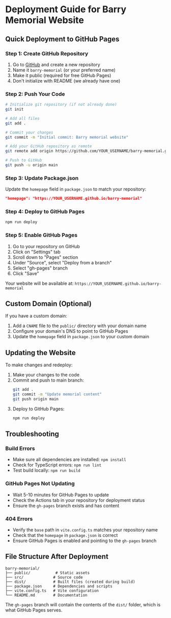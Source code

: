 # Deployment Guide for Barry Memorial Website

## Quick Deployment to GitHub Pages

### Step 1: Create GitHub Repository
1. Go to [GitHub](https://github.com) and create a new repository
2. Name it `barry-memorial` (or your preferred name)
3. Make it public (required for free GitHub Pages)
4. Don't initialize with README (we already have one)

### Step 2: Push Your Code
```bash
# Initialize git repository (if not already done)
git init

# Add all files
git add .

# Commit your changes
git commit -m "Initial commit: Barry memorial website"

# Add your GitHub repository as remote
git remote add origin https://github.com/YOUR_USERNAME/barry-memorial.git

# Push to GitHub
git push -u origin main
```

### Step 3: Update Package.json
Update the `homepage` field in `package.json` to match your repository:
```json
"homepage": "https://YOUR_USERNAME.github.io/barry-memorial"
```

### Step 4: Deploy to GitHub Pages
```bash
npm run deploy
```

### Step 5: Enable GitHub Pages
1. Go to your repository on GitHub
2. Click on "Settings" tab
3. Scroll down to "Pages" section
4. Under "Source", select "Deploy from a branch"
5. Select "gh-pages" branch
6. Click "Save"

Your website will be available at: `https://YOUR_USERNAME.github.io/barry-memorial`

## Custom Domain (Optional)

If you have a custom domain:
1. Add a `CNAME` file to the `public/` directory with your domain name
2. Configure your domain's DNS to point to GitHub Pages
3. Update the `homepage` field in `package.json` to your custom domain

## Updating the Website

To make changes and redeploy:
1. Make your changes to the code
2. Commit and push to main branch:
   ```bash
   git add .
   git commit -m "Update memorial content"
   git push origin main
   ```
3. Deploy to GitHub Pages:
   ```bash
   npm run deploy
   ```

## Troubleshooting

### Build Errors
- Make sure all dependencies are installed: `npm install`
- Check for TypeScript errors: `npm run lint`
- Test build locally: `npm run build`

### GitHub Pages Not Updating
- Wait 5-10 minutes for GitHub Pages to update
- Check the Actions tab in your repository for deployment status
- Ensure the `gh-pages` branch exists and has content

### 404 Errors
- Verify the `base` path in `vite.config.ts` matches your repository name
- Check that the `homepage` in `package.json` is correct
- Ensure GitHub Pages is enabled and pointing to the `gh-pages` branch

## File Structure After Deployment

```
barry-memorial/
├── public/           # Static assets
├── src/             # Source code
├── dist/            # Built files (created during build)
├── package.json     # Dependencies and scripts
├── vite.config.ts   # Vite configuration
└── README.md        # Documentation
```

The `gh-pages` branch will contain the contents of the `dist/` folder, which is what GitHub Pages serves.
